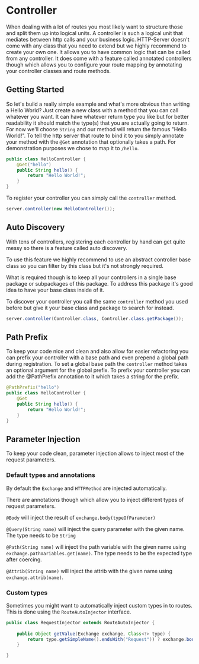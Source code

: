 # Controller
When dealing with a lot of routes you most likely want to structure those and split them up into logical units. A controller is such a logical unit that mediates between http calls and your business logic. HTTP-Server doesn't come with any class that you need to extend but we highly recommend to create your own one. It allows you to have common logic that can be called from any controller. It does come with a feature called annotated controllers though which allows you to configure your route mapping by annotating your controller classes and route methods.

## Getting Started
So let's build a really simple example and what's more obvious than writing a Hello World? Just create a new class with a method that you can call whatever you want. It can have whatever return type you like but for better readability it should match the type(s) that you are actually going to return. For now we'll choose `String` and our method will return the famous "Hello World!". To tell the http server that route to bind it to you simply annotate your method with the `@Get` annotation that optionally takes a path. For demonstration purposes we chose to map it to `/hello`.
```java
public class HelloController {
    @Get("hello")
    public String hello() {
        return "Hello World!";
    }
}
```
To register your controller you can simply call the `controller` method.
```java
server.controller(new HelloController());
```

## Auto Discovery
With tens of controllers, registering each controller by hand can get quite messy so there is a feature called auto discovery.

To use this feature we highly recommend to use an abstract controller base class so you can filter by this class but it's not strongly required.

What is required though is to keep all your controllers in a single base package or subpackages of this package. To address this package it's good idea to have your base class inside of it.

To discover your controller you call the same `controller` method you used before but give it your base class and package to search for instead.
```java
server.controller(Controller.class, Controller.class.getPackage());
```

## Path Prefix
To keep your code nice and clean and also allow for easier refactoring you can prefix your controller with a base path and even prepend a global path during registration. To set a global base path the `controller` method takes an optional argument for the global prefix. To prefix your controller you can add the @PathPrefix annotation to it which takes a string for the prefix.
```java
@PathPrefix("hello")
public class HelloController {
    @Get
    public String hello() {
        return "Hello World!";
    }
}
```

## Parameter Injection
To keep your code clean, parameter injection allows to inject most of the request parameters.

### Default types and annotations
By default the `Exchange` and `HTTPMethod` are injected automatically.

There are annotations though which allow you to inject different types of request parameters.

`@Body` will inject the result of `exchange.body(typeOfParameter)`

`@Query(String name)` will inject the query parameter with the given name. The type needs to be `String`

`@Path(String name)` will inject the path variable with the given name using `exchange.pathVariables.get(name)`. The type needs to be the expected type after coercing.

`@Attrib(String name)` will inject the attrib with the given name using `exchange.attrib(name)`.

### Custom types
Sometimes you might want to automatically inject custom types in to routes. This is done using the `RouteAutoInjector` interface.
```java
public class RequestInjector extends RouteAutoInjector {
    
    public Object getValue(Exchange exchange, Class<?> type) {
        return type.getSimpleName().endsWith("Request")) ? exchange.body(type) : null;
    }

}
```